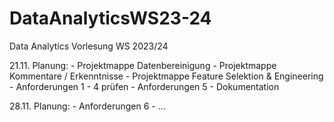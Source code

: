 # DataAnalyticsWS23-24
Data Analytics Vorlesung WS 2023/24


21.11. Planung:
    - Projektmappe Datenbereinigung
    - Projektmappe Kommentare / Erkenntnisse
    - Projektmappe Feature Selektion & Engineering
    - Anforderungen 1 - 4 prüfen
    - Anforderungen 5
    - Dokumentation


28.11. Planung:
    - Anforderungen 6
    - ...